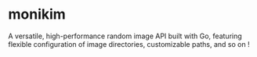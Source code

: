 # monikim
A versatile, high-performance random image API built with Go, featuring flexible configuration of image directories, customizable paths,  and so on !
